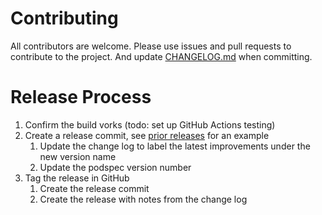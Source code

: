# Contributing

All contributors are welcome. Please use issues and pull requests to contribute to the project. And update [CHANGELOG.md](CHANGELOG.md) when committing.

# Release Process

1. Confirm the build vorks (todo: set up GitHub Actions testing)
2. Create a release commit, see [prior releases](https://github.com/fulldecent/FDWaveformView/releases) for an example
   1. Update the change log to label the latest improvements under the new version name
   2. Update the podspec version number
3. Tag the release in GitHub
   1. Create the release commit
   2. Create the release with notes from the change log
